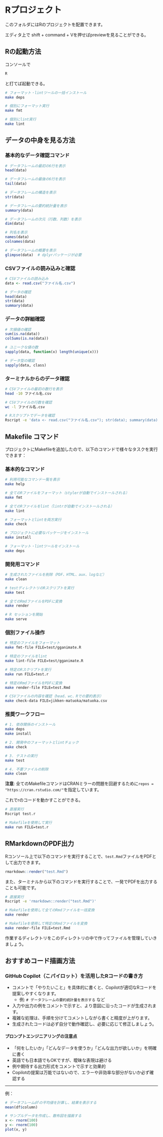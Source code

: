# Rプロジェクト

このフォルダにはRのプロジェクトを配置できます。

エディタ上で
shift + command + Vを押せばpreviewを見ることができる。

## Rの起動方法
コンソールで
```bash
R
```
と打てば起動できる。


```bash
# フォーマット・lintツールの一括インストール
make deps

# 個別にフォーマット実行
make fmt

# 個別にlint実行
make lint
```

## データの中身を見る方法

### 基本的なデータ確認コマンド
```r
# データフレームの最初の6行を表示
head(data)

# データフレームの最後の6行を表示
tail(data)

# データフレームの構造を表示
str(data)

# データフレームの要約統計量を表示
summary(data)

# データフレームの次元（行数、列数）を表示
dim(data)

# 列名を表示
names(data)
colnames(data)

# データフレームの概要を表示
glimpse(data)  # dplyrパッケージが必要
```

### CSVファイルの読み込みと確認
```r
# CSVファイルの読み込み
data <- read.csv("ファイル名.csv")

# データの確認
head(data)
str(data)
summary(data)
```

### データの詳細確認
```r
# 欠損値の確認
sum(is.na(data))
colSums(is.na(data))

# ユニークな値の数
sapply(data, function(x) length(unique(x)))

# データ型の確認
sapply(data, class)
```

### ターミナルからのデータ確認
```bash
# CSVファイルの最初の数行を表示
head -10 ファイル名.csv

# CSVファイルの行数を確認
wc -l ファイル名.csv

# Rスクリプトでデータを確認
Rscript -e 'data <- read.csv("ファイル名.csv"); str(data); summary(data)'
```

## Makefile コマンド

プロジェクトにMakefileを追加したので、以下のコマンドで様々なタスクを実行できます：

### 基本的なコマンド
```bash
# 利用可能なコマンド一覧を表示
make help

# 全てのRファイルをフォーマット（stylerが自動でインストールされる）
make fmt

# 全てのRファイルをlint（lintrが自動でインストールされる）
make lint

# フォーマットとlintを両方実行
make check

# プロジェクトに必要なパッケージをインストール
make install

# フォーマット・lintツールをインストール
make deps
```

### 開発用コマンド
```bash
# 生成されたファイルを削除（PDF、HTML、aux、logなど）
make clean

# testディレクトリのRスクリプトを実行
make test

# 全てのRmdファイルをPDFに変換
make render

# R セッションを開始
make serve
```

### 個別ファイル操作
```bash
# 特定のファイルをフォーマット
make fmt-file FILE=test/gganimate.R

# 特定のファイルをlint
make lint-file FILE=test/gganimate.R

# 特定のRスクリプトを実行
make run FILE=test.r

# 特定のRmdファイルをPDFに変換
make render-file FILE=test.Rmd

# CSVファイルの内容を確認（head、wc、Rでの要約表示）
make check-data FILE=jikken-matuoka/matuoka.csv
```

### 推奨ワークフロー
```bash
# 1. 依存関係のインストール
make deps
make install

# 2. 開発中のフォーマットとlintチェック
make check

# 3. テストの実行
make test

# 4. 不要ファイルの削除
make clean
```

**注意**: 全てのMakefileコマンドはCRANミラーの問題を回避するために`repos = "https://cran.rstudio.com/"`を指定しています。

これでrのコードを動かすことができる。
```bash
# 直接実行
Rscript test.r

# Makefileを使用して実行
make run FILE=test.r
```

## RMarkdownのPDF出力

Rコンソール上で以下のコマンドを実行することで、`test.Rmd`ファイルをPDFとして出力できます。

```R
rmarkdown::render("test.Rmd")
```

また、ターミナルから以下のコマンドを実行することで、一発でPDFを出力することも可能です。

```bash
# 直接実行
Rscript -e 'rmarkdown::render("test.Rmd")'

# Makefileを使用して全てのRmdファイルを一括変換
make render

# Makefileを使用して特定のRmdファイルを変換
make render-file FILE=test.Rmd
```

作業するディレクトリをこのディレクトリの中で作ってファイルを管理していきましょう。

## おすすめコード描画方法

### GitHub Copilot（こパイロット）を活用したRコードの書き方

- コメントで「やりたいこと」を具体的に書くと、Copilotが適切なRコードを提案しやすくなります。
  - 例: `# データフレームの要約統計量を表示する` など
- 入力や出力の例をコメントで示すと、より意図に沿ったコードが生成されます。
- 複雑な処理は、手順を分けてコメントしながら書くと精度が上がります。
- 生成されたコードは必ず自分で動作確認し、必要に応じて修正しましょう。

#### プロンプトエンジニアリングの注意点
- 「何をしたいか」「どんなデータを使うか」「どんな出力が欲しいか」を明確に書く
- 英語でも日本語でもOKですが、曖昧な表現は避ける
- 例や期待する出力形式をコメントで示すと効果的
- Copilotの提案は万能ではないので、エラーや非効率な部分がないか必ず確認する

---

例：
```r
# データフレームdfの平均値を計算し、結果を表示する
mean(df$column)
```

```r
# サンプルデータを作成し、散布図を描画する
x <- rnorm(100)
y <- rnorm(100)
plot(x, y)
```
